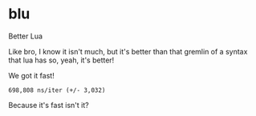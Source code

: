 # blu
 Better Lua
 
Like bro, I know it isn't much, but it's better than that gremlin of a syntax that lua has so, yeah, it's better!

We got it fast!

    698,808 ns/iter (+/- 3,032)

Because it's fast isn't it?